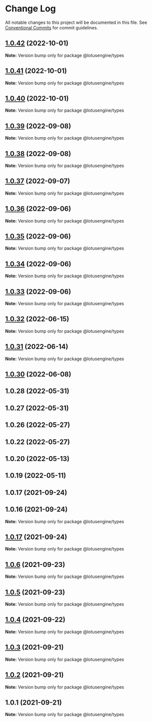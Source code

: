 # Change Log

All notable changes to this project will be documented in this file.
See [Conventional Commits](https://conventionalcommits.org) for commit guidelines.

## [1.0.42](https://github.com/lotusengine/sdk/compare/@lotusengine/types@1.0.41...@lotusengine/types@1.0.42) (2022-10-01)

**Note:** Version bump only for package @lotusengine/types





## [1.0.41](https://github.com/lotusengine/sdk/compare/@lotusengine/types@1.0.40...@lotusengine/types@1.0.41) (2022-10-01)

**Note:** Version bump only for package @lotusengine/types





## [1.0.40](https://github.com/lotusengine/sdk/compare/@lotusengine/types@1.0.39...@lotusengine/types@1.0.40) (2022-10-01)

**Note:** Version bump only for package @lotusengine/types





## [1.0.39](https://github.com/lotusengine/sdk/compare/@lotusengine/types@1.0.38...@lotusengine/types@1.0.39) (2022-09-08)

**Note:** Version bump only for package @lotusengine/types





## [1.0.38](https://github.com/lotusengine/sdk/compare/@lotusengine/types@1.0.37...@lotusengine/types@1.0.38) (2022-09-08)

**Note:** Version bump only for package @lotusengine/types





## [1.0.37](https://github.com/lotusengine/sdk/compare/@lotusengine/types@1.0.36...@lotusengine/types@1.0.37) (2022-09-07)

**Note:** Version bump only for package @lotusengine/types





## [1.0.36](https://github.com/lotusengine/sdk/compare/@lotusengine/types@1.0.35...@lotusengine/types@1.0.36) (2022-09-06)

**Note:** Version bump only for package @lotusengine/types





## [1.0.35](https://github.com/lotusengine/sdk/compare/@lotusengine/types@1.0.34...@lotusengine/types@1.0.35) (2022-09-06)

**Note:** Version bump only for package @lotusengine/types





## [1.0.34](https://github.com/lotusengine/sdk/compare/@lotusengine/types@1.0.33...@lotusengine/types@1.0.34) (2022-09-06)

**Note:** Version bump only for package @lotusengine/types





## [1.0.33](https://github.com/lotusengine/sdk/compare/@lotusengine/types@1.0.32...@lotusengine/types@1.0.33) (2022-09-06)

**Note:** Version bump only for package @lotusengine/types





## [1.0.32](https://github.com/lotusengine/sdk/compare/@lotusengine/types@1.0.31...@lotusengine/types@1.0.32) (2022-06-15)

**Note:** Version bump only for package @lotusengine/types





## [1.0.31](https://github.com/lotusengine/sdk/compare/@lotusengine/types@1.0.30...@lotusengine/types@1.0.31) (2022-06-14)

**Note:** Version bump only for package @lotusengine/types





## [1.0.30](https://github.com/lotusengine/sdk/compare/@lotusengine/types@1.0.6...@lotusengine/types@1.0.30) (2022-06-08)



## 1.0.28 (2022-05-31)



## 1.0.27 (2022-05-31)



## 1.0.26 (2022-05-27)



## 1.0.22 (2022-05-27)



## 1.0.20 (2022-05-13)



## 1.0.19 (2022-05-11)



## 1.0.17 (2021-09-24)



## 1.0.16 (2021-09-24)

**Note:** Version bump only for package @lotusengine/types





## [1.0.17](https://github.com/lotusengine/sdk/compare/v1.0.16...v1.0.17) (2021-09-24)

**Note:** Version bump only for package @lotusengine/types





## [1.0.6](https://github.com/lotusengine/sdk/compare/@lotusengine/types@1.0.5...@lotusengine/types@1.0.6) (2021-09-23)

**Note:** Version bump only for package @lotusengine/types





## [1.0.5](https://github.com/lotusengine/sdk/compare/@lotusengine/types@1.0.4...@lotusengine/types@1.0.5) (2021-09-23)

**Note:** Version bump only for package @lotusengine/types





## [1.0.4](https://github.com/lotusengine/lotusengine/compare/@lotusengine/types@1.0.3...@lotusengine/types@1.0.4) (2021-09-22)

**Note:** Version bump only for package @lotusengine/types





## [1.0.3](https://github.com/lotusengine/lotusengine/compare/@lotusengine/types@1.0.2...@lotusengine/types@1.0.3) (2021-09-21)

**Note:** Version bump only for package @lotusengine/types





## [1.0.2](https://github.com/lotusengine/lotusengine/compare/@lotusengine/types@1.0.1...@lotusengine/types@1.0.2) (2021-09-21)

**Note:** Version bump only for package @lotusengine/types





## 1.0.1 (2021-09-21)

**Note:** Version bump only for package @lotusengine/types
